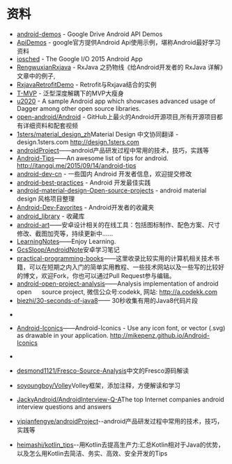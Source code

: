 # 资料
 * [android-demos](https://github.com/googledrive/android-demos) - Google Drive Android API Demos
 * [ApiDemos](https://github.com/THEONE10211024/ApiDemos) - google官方提供Android Api使用示例，堪称Android最好学习资料
 * [iosched](https://github.com/google/iosched) - The Google I/O 2015 Android App
 * [RengwuxianRxjava](https://github.com/androidmalin/RengwuxianRxjava) - RxJava 之扔物线《给Android开发者的 RxJava 详解》文章中的例子,
 * [RxjavaRetrofitDemo](https://github.com/tough1985/RxjavaRetrofitDemo) - Retrofit与Rxjava结合的实例
 * [T-MVP](https://github.com/north2014/T-MVP) - 泛型深度解耦下的MVP大瘦身 
 * [u2020](https://github.com/JakeWharton/u2020) - A sample Android app which showcases advanced usage of Dagger among other open source libraries. 
 * [open-android/Android](https://github.com/open-android/Android) - GitHub上最火的Android开源项目,所有开源项目都有详细资料和配套视频
 * [1sters/material_design_zh](https://github.com/1sters/material_design_zh)Material Design 中文协同翻译 - design.1sters.com http://design.1sters.com
 * [androidProject](https://github.com/yipianfengye/androidProject)——android产品研发过程中常用的技术，技巧，实践等
 * [Android-Tips](https://github.com/tangqi92/Android-Tips)——An awesome list of tips for android. http://itangqi.me/2015/09/14/android-tips
 * [android-dev-cn](https://github.com/android-cn/android-dev-cn) - 一些国内 Android 开发者信息，欢迎提交修改
 * [android-best-practices](https://github.com/futurice/android-best-practices/blob/master/translations/Chinese/README.cn.md) - Android 开发最佳实践
 * [android-material-design-Open-source-projects](https://github.com/soyoungboy/android-material-design-Open-source-projects) - android material design 风格项目整理
 * [Android-Dev-Favorites](https://github.com/ruijun/Android-Dev-Favorites) - Android开发者的收藏夹
 * [android_library](https://github.com/codedavid/android_library) - 收藏库
 * [android-art](https://github.com/hwding/android-art)——安卓设计相关的在线工具：包括图标制作、配色方案、尺寸修改、截图加壳等，持续更新中……
 * [LearningNotes](https://github.com/GeniusVJR/LearningNotes)——Enjoy Learning.
 * [GcsSloop/AndroidNote](https://github.com/GcsSloop/AndroidNote)安卓学习笔记
 * [practical-programming-books](https://github.com/EZLippi/practical-programming-books)——这里收录比较实用的计算机相关技术书籍，可以在短期之内入门的简单实用教程、一些技术网站以及一些写的比较好的博文，欢迎Fork，你也可以通过Pull Request参与编辑。
 * [android-open-project-analysis](https://github.com/android-cn/android-open-project-analysis)——Analysis implementation of android open      source project, 微信公众号:codekk, 网站: http://a.codekk.com
 * [biezhi/30-seconds-of-java8](https://github.com/biezhi/30-seconds-of-java8#%E7%9B%AE%E5%BD%95)—— 30秒收集有用的Java8代码片段
-
 * [Android-Iconics](https://github.com/mikepenz/Android-Iconics)——Android-Iconics - Use any icon font, or vector (.svg) as drawable in your application. http://mikepenz.github.io/Android-Iconics
-
 * [desmond1121/Fresco-Source-Analysis](https://github.com/desmond1121/Fresco-Source-Analysis)中文的Fresco源码解读
 * [soyoungboy/Volley](https://github.com/soyoungboy/Volley)Volley框架，添加注释，方便解读和学习
 * [JackyAndroid/AndroidInterview-Q-A](https://github.com/JackyAndroid/AndroidInterview-Q-A)The top Internet companies android interview questions and answers
 * [yipianfengye/androidProject](https://github.com/yipianfengye/androidProject)--android产品研发过程中常用的技术，技巧，实践等


 * [heimashi/kotlin_tips](https://github.com/heimashi/kotlin_tips)--用Kotlin去提高生产力:汇总Kotlin相对于Java的优势，以及怎么用Kotlin去简洁、务实、高效、安全开发的Tips
